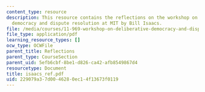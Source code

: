 ```yaml
---
content_type: resource
description: This resource contains the reflections on the workshop on deliberative
  democracy and dispute resolution at MIT by Bill Isaacs.
file: /media/courses/11-969-workshop-on-deliberative-democracy-and-dispute-resolution-summer-2005/229079a37d0046280ec14f13673f0119_isaacs_ref.pdf
file_type: application/pdf
learning_resource_types: []
ocw_type: OCWFile
parent_title: Reflections
parent_type: CourseSection
parent_uid: 5efb6cbf-8be1-d826-ca42-afb8549867d4
resourcetype: Document
title: isaacs_ref.pdf
uid: 229079a3-7d00-4628-0ec1-4f13673f0119
---
```

